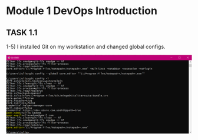 # Module 1 DevOps Introduction

## TASK 1.1

1-5) I installed Git on my workstation and changed global configs.

<img src="https://github.com/Yuliia-Sadoma/DevOps_online_Kyiv_2020Q42021Q1/blob/main/m1/task1.1/images/screen2.png?raw=true">
